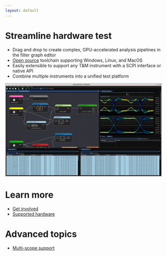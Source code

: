 ```yaml
---
layout: default
---
```


# Streamline hardware test

* Drag and drop to create complex, GPU-accelerated analysis pipelines in the filter graph editor
* [Open source](https://www.github.com/glscopeclient/scopehal-apps) toolchain supporting Windows, Linux, and MacOS
* Easily extensible to support any T&M instrument with a SCPI interface or native API
* Combine multiple instruments into a unified test platform

![Example](images/ngscopeclient-intro.png)

# Learn more

* [Get involved](/getinvolved)
* [Supported hardware](/hardware)

# Advanced topics

* [Multi-scope support](/multiscope)
